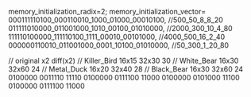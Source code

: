 memory_initialization_radix=2;
memory_initialization_vector=
000111110100_000110010_1000_01000_00010100,        //500_50_8_8_20
011111010000_011001000_1010_00100_01010000,        //2000_300_10_4_80
111110100000_111110100_1111_00010_00101000,        //4000_500_16_2_40
000000110010_011001000_0001_10100_01010000,        //50_300_1_20_80

//              original    x2      diff(x2)
// Killer_Bird  16x15       32x30   30
// White_Bear   16x30       32x60   24
// Metal_Duck   16x20       32x40   28
// Black_Bear   16x30       32x60   24
0100000 0011110 11110
0100000 0111100 11000
0100000 0101000 11100
0100000 0111100 11000